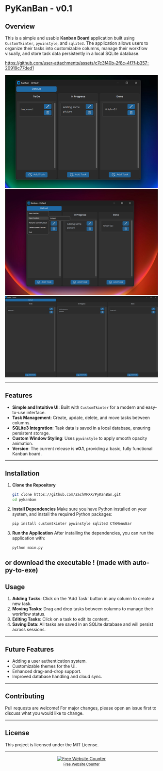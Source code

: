 # PyKanBan - v0.1

## Overview

This is a simple and usable **Kanban Board** application built using `CustomTkinter`, `pywinstyle`, and `sqlite3`. The application allows users to organize their tasks into customizable columns, manage their workflow visually, and store task data persistently in a local SQLite database.


https://github.com/user-attachments/assets/c7c3f40b-2f8c-4f7f-b357-20919c77ded1

![Simple UI](https://github.com/ZachVFXX/PyKanBan/blob/master/pictures/simple%20ui%20.png)
![Simple Menu](https://github.com/ZachVFXX/PyKanBan/blob/master/pictures/simple%20menu.png)
![FullScreen](https://github.com/ZachVFXX/PyKanBan/blob/master/pictures/fully%20%20resizable.png)

---

## Features

- **Simple and Intuitive UI**: Built with `CustomTkinter` for a modern and easy-to-use interface.
- **Task Management**: Create, update, delete, and move tasks between columns.
- **SQLite3 Integration**: Task data is saved in a local database, ensuring persistent storage.
- **Custom Window Styling**: Uses `pywinstyle` to apply smooth opacity animation.
- **Version**: The current release is **v0.1**, providing a basic, fully functional Kanban board.

---

## Installation

1. **Clone the Repository**
    ```bash
    git clone https://github.com/ZachVFXX/PyKanBan.git
    cd pykanban
    ```

2. **Install Dependencies**
    Make sure you have Python installed on your system, and install the required Python packages:
    ```bash
    pip install customtkinter pywinstyle sqlite3 CTkMenuBar
    ```

3. **Run the Application**
    After installing the dependencies, you can run the application with:
    ```bash
    python main.py
    ```

or download the executable ! (made with auto-py-to-exe)
---

## Usage

1. **Adding Tasks**: Click on the 'Add Task' button in any column to create a new task.
2. **Moving Tasks**: Drag and drop tasks between columns to manage their workflow status.
3. **Editing Tasks**: Click on a task to edit its content.
4. **Saving Data**: All tasks are saved in an SQLite database and will persist across sessions.

---

## Future Features

- Adding a user authentication system.
- Customizable themes for the UI.
- Enhanced drag-and-drop support.
- Improved database handling and cloud sync.

---

## Contributing

Pull requests are welcome! For major changes, please open an issue first to discuss what you would like to change.

---

## License

This project is licensed under the MIT License.

---

<div align='center'><a href='https://www.websitecounterfree.com'><img src='https://www.websitecounterfree.com/c.php?d=9&id=60461&s=12' border='0' alt='Free Website Counter'></a><br / ><small><a href='https://www.websitecounterfree.com' title="Free Website Counter">Free Website Counter</a></small></div>

